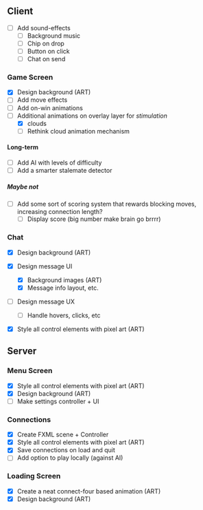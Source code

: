 ## Client

- [ ] Add sound-effects 
    - [ ] Background music
    - [ ] Chip on drop
    - [ ] Button on click
    - [ ] Chat on send

### Game Screen
- [x] Design background (ART) 
- [ ] Add move effects
- [ ] Add on-win animations
- [ ] Additional animations on overlay layer for *stimulation*
    - [x] clouds
    - [ ] Rethink cloud animation mechanism

#### Long-term
- [ ] Add AI with levels of difficulty
- [ ] Add a smarter stalemate detector

##### Maybe not
- [ ] Add some sort of scoring system that rewards blocking moves, increasing connection length?
    - [ ] Display score (big number make brain go brrrr)

### Chat
- [x] Design background (ART) 
- [x] Design message UI 
    - [x] Background images (ART)
    - [x] Message info layout, etc.
- [ ] Design message UX 
    - [ ] Handle hovers, clicks, etc
- [x] Style all control elements with pixel art (ART)


## Server

### Menu Screen
- [x] Style all control elements with pixel art (ART)
- [x] Design background (ART) 
- [ ] Make settings controller + UI

### Connections
- [x] Create FXML scene + Controller
- [x] Style all control elements with pixel art  (ART)
- [x] Save connections on load and quit
- [ ] Add option to play locally (against AI)

### Loading Screen
- [x] Create a neat connect-four based animation (ART)
- [x] Design background (ART) 
